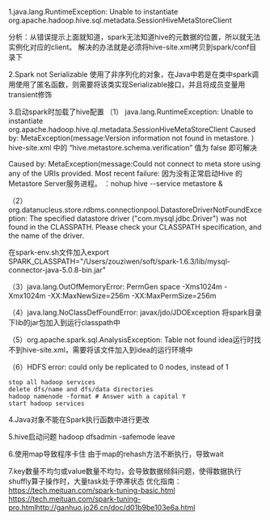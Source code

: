 1.java.lang.RuntimeException: Unable to instantiate org.apache.hadoop.hive.sql.metadata.SessionHiveMetaStoreClient

分析：从错误提示上面就知道，spark无法知道hive的元数据的位置，所以就无法实例化对应的client。 解决的办法就是必须将hive-site.xml拷贝到spark/conf目录下

2.Spark not Serializable 使用了非序列化的对象，在Java中若是在类中spark调用使用了匿名函数，则需要将该类实现Serializable接口，并且将成员变量用transient修饰

3.启动spark时加载了hive配置 （1） java.lang.RuntimeException: Unable to instantiate org.apache.hadoop.hive.ql.metadata.SessionHiveMetaStoreClient Caused by: MetaException(message:Version information not found in metastore. ) hive-site.xml 中的 “hive.metastore.schema.verification” 值为 false 即可解决

Caused by: MetaException(message:Could not connect to meta store using any of the URIs provided. Most recent failure: 因为没有正常启动Hive 的 Metastore Server服务进程。 ：nohup hive --service metastore &

（2）org.datanucleus.store.rdbms.connectionpool.DatastoreDriverNotFoundException: The specified datastore driver ("com.mysql.jdbc.Driver") was not found in the CLASSPATH. Please check your CLASSPATH specification, and the name of the driver.

在spark-env.sh文件加入export SPARK_CLASSPATH="/Users/zouziwen/soft/spark-1.6.3/lib/mysql-connector-java-5.0.8-bin.jar"

（3）java.lang.OutOfMemoryError: PermGen space -Xms1024m -Xmx1024m -XX:MaxNewSize=256m -XX:MaxPermSize=256m

（4）java.lang.NoClassDefFoundError: javax/jdo/JDOException 将spark目录下lib的jar包加入到运行classpath中

（5）org.apache.spark.sql.AnalysisException: Table not found idea运行时找不到hive-site.xml，需要将该文件加入到idea的运行环境中

（6）HDFS error: could only be replicated to 0 nodes, instead of 1

```
stop all hadoop services
delete dfs/name and dfs/data directories
hadoop namenode -format # Answer with a capital Y
start hadoop services

```

4.Java对象不能在Spark执行函数中进行更改

5.hive启动问题 hadoop dfsadmin -safemode leave

6.使用map导致程序卡住 由于map的rehash方法不断执行，导致wait

7.key数量不均匀或value数量不均匀，会导致数据倾斜问题，使得数据执行shuffly算子操作时，大量task处于停滞状态 优化指南：<https://tech.meituan.com/spark-tuning-basic.html> <https://tech.meituan.com/spark-tuning-pro.html><http://ganhuo.jo26.cn/doc/d01b9be103e6a.html>